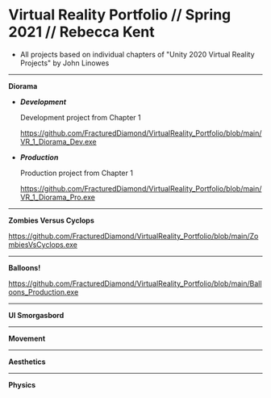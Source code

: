 # Virtual Reality Portfolio // Spring 2021 // Rebecca Kent

- All projects based on individual chapters of "Unity 2020 Virtual Reality Projects" by John Linowes 
-----------------------------------------------------------------------------------------------

**Diorama**

- **_Development_**

  Development project from Chapter 1

  https://github.com/FracturedDiamond/VirtualReality_Portfolio/blob/main/VR_1_Diorama_Dev.exe

- **_Production_**

  Production project from Chapter 1

  https://github.com/FracturedDiamond/VirtualReality_Portfolio/blob/main/VR_1_Diorama_Pro.exe

-----------------------------------------------------------------------------------------------

**Zombies Versus Cyclops**

https://github.com/FracturedDiamond/VirtualReality_Portfolio/blob/main/ZombiesVsCyclops.exe

-----------------------------------------------------------------------------------------------

**Balloons!**

https://github.com/FracturedDiamond/VirtualReality_Portfolio/blob/main/Balloons_Production.exe

-----------------------------------------------------------------------------------------------

**UI Smorgasbord**

-----------------------------------------------------------------------------------------------

**Movement**

-----------------------------------------------------------------------------------------------

**Aesthetics**

-----------------------------------------------------------------------------------------------

**Physics**

